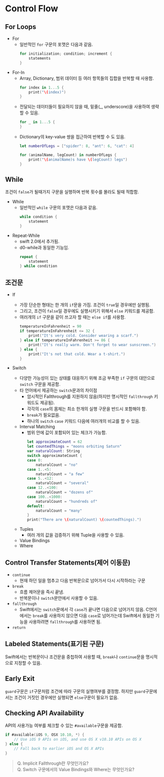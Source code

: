 # **Control Flow**


## For Loops

* For
	* 일반적인 ```for``` 구문의 포맷은 다음과 같음.
		```swift
		for initialization; condition; increment {
			statements
		}
	    ```
* For-In
	* Array, Dictionary, 범위 데이터 등 여러 항목들의 집합을 반복할 때 사용함.
		```swift
		for index in 1...5 {
        	print("\(index)")
        }
		```
	*  전달되는 데이터들이 필요하지 않을 때, 밑줄(_, underscore)을 사용하여 생략할 수 있음.
		```swift
		for _ in 1...5 {	
        }
		```
    * Dictionary의 key-value 쌍을 접근하여 반복할 수 도 있음.
    	```swift
		let numberOfLegs = ["spider": 8, "ant": 6, "cat": 4]
        
		for (animalName, legCount) in numberOfLegs {
			print("\(animalName)s have \(legCount) legs")
		}
        ```
        
## While

조건이 ```false```가 될때가지 구문을 실행하며 반복 횟수를 몰라도 될때 적합함.

* While
	* 일반적인 ```while``` 구문의 포맷은 다음과 같음.
		```swift
        while condition {
        	statement
        }
        ```
* Repeat-While
	* swift 2.0에서 추가됨.
	* d0-while과 동일한 기능임.
		```swift
        repeat {
        	statement
        } while condition
        ```

## 조건문
* If
	* 가장 단순한 형태는 한 개의 ```if```문을 가짐. 조건이 ```true```일 경우에만 실행됨.
	* 그리고, 조건이 ```false```일 경우에도 실행시키기 위해서 ```else``` 키워드를 제공함.
	* 여러개의 ```if``` 구문을 같이 쓰고자 할 때는 ```else if```를 사용함.
		```swift
        temperatureInFahrenheit = 90
        if temperatureInFahrenheit <= 32 {
        	print("It's very cold. Consider wearing a scarf.")
		} else if temperatureInFahrenheit >= 86 {
		    print("It's really warm. Don't forget to wear sunscreen.")
		} else {
		    print("It's not that cold. Wear a t-shirt.")
		}
        ```
        
* Switch
	* 다양한 가능성이 있는 상태를 대응하기 위해 조금 부족한 ```if``` 구문의 대안으로 ```switch``` 구문을 제공함.
	* 타 언어에서 제공하는 ```switch```문과의 차이점
		* 암시적인 Fallthrough를 지원하지 않음(하지만 명시적인 ```fallthrough``` 키워드도 제공됨).
		* 각각의 ```case```의 몸체는 최소 한개의 실행 구문을 반드시 포함해야 함.
		* ```break```가 필요없음.
		* 하나의 ```switch``` ```case``` 키워드 다음에 여러개의 비교를 할 수 있음.
	* Interval Matching
		* 범위 안에 값이 포함되어 있는 체크가 가능함.
			```swift
            let approximateCount = 62
			let countedThings = "moons orbiting Saturn"
			var naturalCount: String
			switch approximateCount {
			case 0:
				naturalCount = "no"
			case 1..<5:
				naturalCount = "a few"
			case 5..<12:
				naturalCount = "several"
			case 12..<100:
				naturalCount = "dozens of"
			case 100..<1000:
				naturalCount = "hundreds of"
			default:
				naturalCount = "many"
			}
			print("There are \(naturalCount) \(countedThings).")
            ```
	* Tuples
		* 여러 개의 값을 검증하기 위해 Tuple을 사용할 수 있음.
	* Value Bindings
	* Where

## Control Transfer Statements(제어 이동문)

* ```continue```
	* 현재 하던 일을 멈추고 다음 반복문으로 넘어가서 다시 시작하라는 구문
* ```break```
	* 흐름 제어문을 즉시 끝냄.
	* 반복문이나 ```switch```문안에서 사용할 수 있음.
* ```fallthrough```
	* Swift에서는 ```switch```문에서 각 ```case```가 끝나면 다음으로 넘어가지 않음. C언어에서는 ```break```를 사용하지 않으면 다음 ```case```로 넘어가는데 Swift에서 동일한 기능을 사용하려면 ```fallthrough```를 사용하면 됨.
* ```return```

## Labeled Statements(표기된 구문)
Swift에서는 반복문이나 조건문을 중첩하여 사용할 때, ```break```나 ```continue```문을 명시적으로 지정할 수 있음.

## Early Exit
```guard```구문은 ```if```구문처럼 조건에 따라 구문의 실행여부를 결정함. 하지만 ```guard```구문에서는 조건이 거짓인 경우에만 실행되면 ```else```구문이 필요가 없음.

## Checking API Availability
API의 사용가능 여부를 체크할 수 있는 ```#available```구문을 제공함.

```swift
if #available(iOS 9, OSX 10.10, *) {
    // Use iOS 9 APIs on iOS, and use OS X v10.10 APIs on OS X
} else {
    // Fall back to earlier iOS and OS X APIs
}
```

> Q. Implicit Fallthrough란 무엇인가요?<br>
> Q. Switch 구문에서의 Value Bindings와 Where는 무엇인가요?